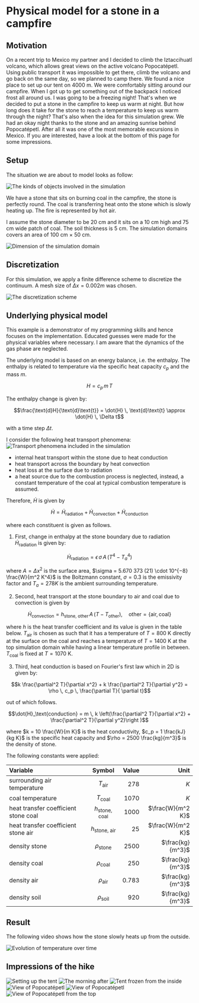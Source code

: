 # Physical model for a stone in a campfire

## Motivation

On a recent trip to Mexico my partner and I decided to climb the Iztaccihuatl volcano, which allows great views on the active volcano Popocatépetl. Using public transport it was impossible to get there, climb the volcano and go back on the same day, so we planned to camp there. We found a nice place to set up our tent on 4000 m. We were comfortably sitting around our campfire. When I got up to get something out of the backpack I noticed frost all around us. I was going to be a freezing night! That's when we decided to put a stone in the campfire to keep us warm at night. But how long does it take for the stone to reach a temperature to keep us warm through the night? That's also when the idea for this simulation grew. We had an okay night thanks to the stone and an amazing sunrise behind Popocatépetl. After all it was one of the most memorable excursions in Mexico. If you are interested, have a look at the bottom of this page for some impressions.

## Setup

The situation we are about to model looks as follow:

![The kinds of objects involved in the simulation](ReadMeVisualization/ObjectAssignment.png)

We have a stone that sits on burning coal in the campfire, the stone is perfectly round. The coal is transferring heat onto the stone which is slowly heating up. The fire is represented by hot air.



I assume the stone diameter to be 20 cm and it sits on a 10 cm high and 75 cm wide patch of coal. The soil thickness is 5 cm. The simulation domains covers an area of 100 cm $\times$ 50 cm.

![Dimension of the simulation domain](ReadMeVisualization/Dimensions.png)

## Discretization

For this simulation, we apply a finite difference scheme to discretize the continuum. A mesh size of  $\Delta x = 0.002 m$ was chosen. 

![The discretization scheme](ReadMeVisualization/Discretization.png)

## Underlying physical model

This example is a demonstrator of my programming skills and hence focuses on the implementation. Educated guesses were made for the physical variables where necessary. I am aware that the dynamics of the gas phase are neglected.


The underlying model is based on an energy balance, i.e. the enthalpy. The enthalpy is related to temperature via the specific heat capacity $c_p$ and the mass $m$. 

```math
H = c_p \, m \, T
```

The enthalpy change is given by:

```math
\frac{\text{d}H}{\text{d}\text{t}} = \dot{H} \, \text{d}\text{t} \approx \dot{H} \, \Delta t
```

with a time step $\Delta t$.

I consider the following heat transport phenomena: 
![Transport phenomena included in the simulation](ReadMeVisualization/HeatTransportPhenomena.png)

- internal heat transport within the stone due to heat conduction
- heat transport across the boundary by heat convection 
- heat loss at the surface due to radiation
- a heat source due to the combustion process is neglected, instead, a constant temperature of the coal at typical combustion temperature is assumed. 

Therefore, $\dot{H}$ is given by
 
```math
\dot{H}  = \dot{H}_\text{radiation} + \dot{H}_\text{convection} + \dot{H}_\text{conduction} 
```

where each constituent is given as follows.

1. First, change in enthalpy at the stone boundary due to radiation $\dot{H}_\text{radiation}$  is given by:

```math
\dot{H}_\text{radiation} = \epsilon \, \sigma \, A \, (T^4 - T_a^4)
```
where $A = \Delta x^2$ is the surface area, $\sigma = 5.670 373 (21) \cdot 10^{−8} \frac{W}{m^2 K^4}$ is the Boltzmann constant, $\sigma = 0.3$ is the emissivity factor and $T_a = 278 K$ is the ambient surrounding temperature. 

2. Second, heat transport at the stone boundary to air and coal due to convection is given by

```math
\dot{H}_\text{convection} = h_\text{stone, other} \, A \, (T - T_\text{other}), \quad \text{other} = \{\text{air}, \text{coal}\} 
```

where $h$ is the heat transfer coefficient and its value is given in the table below. $T_\text{air}$ is chosen as such that it has a temperature of $T=800$ K directly at the surface on the coal and reaches a temperature of $T=1400$ K at the top simulation domain while having a linear temperature profile in between. $T_\text{coal}$ is fixed at $T=1070$ K. 

3. Third, heat conduction is based on Fourier's first law which in 2D is given by:

```math
k \frac{\partial^2 T}{\partial x^2} + k \frac{\partial^2 T}{\partial y^2} = \rho \,  c_p \, \frac{\partial T}{ \partial t}
```

out of which follows. 

```math
\dot{H}_\text{conduction} = m \, k \left(\frac{\partial^2 T}{\partial x^2} + \frac{\partial^2 T}{\partial y^2}\right )
```

where $k = 10 \frac{W}{m K}$ is the heat conductivity, $c_p = 1 \frac{kJ}{kg K}$ is the specific heat capacity and $\rho = 2500 \frac{kg}{m^3}$ is the density of stone. 


The following constants were applied:

| Variable                          | Symbol           | Value                   |Unit                      |  
| :---                              |    :----:        |          ---:           |          ---:            |  
| surrounding air temperature       | $T_\text{air}$   | 278                     | $K$                      | 
| coal temperature       | $T_\text{coal}$   | 1070                     | $K$                      | 
| heat transfer coefficient stone coal        | $h_\text{stone, coal}$              | 1000                       | $\frac{W}{m^2 K}$        |                       
| heat transfer coefficient stone air        | $h_\text{stone, air}$              | 25                       | $\frac{W}{m^2 K}$        |                       
| density stone       | $\rho_\text{stone}$              | 2500                       | $\frac{kg}{m^3}$        |                       
| density coal       | $\rho_\text{coal}$              | 250                       | $\frac{kg}{m^3}$        |                       
| density air       |  $\rho_\text{air}$              | 0.783                       | $\frac{kg}{m^3}$        |                       
| density soil       | $\rho_\text{soil}$              | 920                       | $\frac{kg}{m^3}$        |   | density soil       | $\rho_\text{soil}$              | 920                       | $\frac{kg}{m^3}$        |     





## Result
The following video shows how the stone slowly heats up from the outside.

![Evolution of temperature over time](ReadMeVisualization/result-temperature.gif)

## Impressions of the hike

![Setting up the tent](ReadMeVisualization/IMG20221227174659.jpg)
![The morning after](ReadMeVisualization/P1010239.JPG)
![Tent frozen from the inside](ReadMeVisualization/IMG20221228071846.jpg)
![View of Popocatépetl](ReadMeVisualization/IMG20221228095545.jpg)
![View of Popocatépetl](ReadMeVisualization/IMG20221228131605.jpg)
![View of Popocatépetl from the top](ReadMeVisualization/P1010289.JPG)
